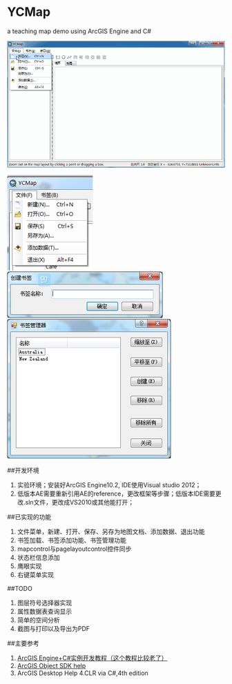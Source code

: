 # YCMap
a teaching map demo using ArcGIS Engine and C#

![YCMap全图](media/YCMap.gif)

![文件菜单](media/file-menu.png)
![书签菜单](media/bookmark-menu-create.png)
![书签菜单](media/bookmark-menu-management.png)

##开发环境
1. 实验环境；安装好ArcGIS Engine10.2, IDE使用Visual studio 2012；
2. 低版本AE需要重新引用AE的reference，更改框架等步骤；低版本IDE需要更改.sln文件，更改成VS2010或其他能打开；



##已实现的功能
1. 文件菜单，新建、打开、保存、另存为地图文档、添加数据、退出功能
2. 书签加载、书签添加功能、书签管理功能
3. mapcontrol与pagelayoutcontrol控件同步
4. 状态栏信息添加
5. 鹰眼实现
6. 右键菜单实现

##TODO
1. 图层符号选择器实现
2. 属性数据表查询显示
3. 简单的空间分析
4. 截图与打印以及导出为PDF

##主要参考
1. [ArcGIS Engine+C#实例开发教程（这个教程比较老了）](http://www.gissky.net/Article/1554.htm)
2. [ArcGIS Object SDK help](http://desktop.arcgis.com/en/arcobjects/latest/net/webframe.htm)
3. ArcGIS Desktop Help
4.CLR via C#,4th edition